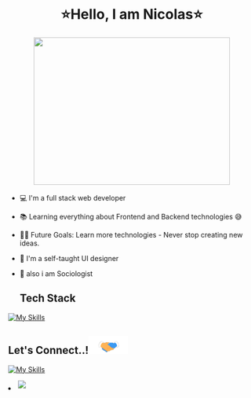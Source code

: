 
<h1 align="center">⭐Hello, I am Nicolas⭐</h1>

<p align="center">
  <img width="400" height="300" src="https://res.cloudinary.com/dpbpyzl96/image/upload/v1708740800/GameLink/tnbsnnxllbnaalptyzkc.png">
</p>

- 💻 I'm a full stack web developer
- 📚 Learning everything about Frontend and Backend technologies 😅
- 💪🏼 Future Goals: Learn more technologies - Never stop creating new ideas.
- 🎨 I'm a self-taught UI designer
- 👀 also i am Sociologist
 
  ## Tech Stack
[![My Skills](https://skillicons.dev/icons?i=js,html,css,react,firebase,mongodb,git,github,postman,vite,nodejs)](https://skillicons.dev)

## <b> Let's Connect..!</b><img src="https://github.com/0xAbdulKhalid/0xAbdulKhalid/raw/main/assets/mdImages/handshake.gif" width ="80">
[![My Skills](https://skillicons.dev/icons?i=linkedin)](https://www.linkedin.com/in/nicol%C3%A1s-gonz%C3%A1lez-moller-099767174/)
<li>
<a href="mailto:nicolasgonzalezmoller@gmail.com" target="_blank">
<img src="https://img.shields.io/badge/gmail:  Nicolas -%23EA4335.svg?style=for-the-badge&logo=gmail&logoColor=white" t=mail style="margin-bottom: 5px;" />
</a>
</li>


